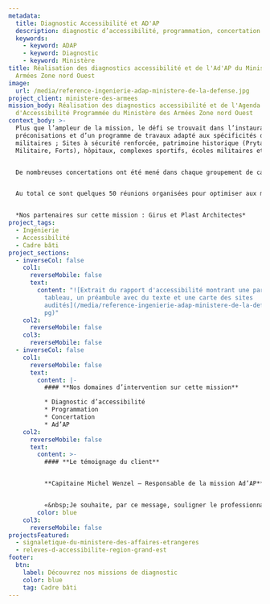 ```yaml
---
metadata:
  title: Diagnostic Accessibilité et AD'AP
  description: diagnostic d’accessibilité, programmation, concertation et Ad’AP
  keywords:
    - keyword: ADAP
    - keyword: Diagnostic
    - keyword: Ministère
title: R﻿éalisation des diagnostics accessibilité et de l'Ad'AP du Ministère des
  Armées Zone nord Ouest
image:
  url: /media/reference-ingenierie-adap-ministere-de-la-defense.jpg
project_client: ministere-des-armees
mission_body: R﻿éalisation des diagnostics accessibilité et de l'Agenda
  d'Accessibilité Programmée du Ministère des Armées Zone nord Ouest
context_body: >-
  Plus que l’ampleur de la mission, le défi se trouvait dans l’instauration de
  préconisations et d’un programme de travaux adapté aux spécificités des sites
  militaires ; Sites à sécurité renforcée, patrimoine historique (Prytanée
  Militaire, Forts), hôpitaux, complexes sportifs, écoles militaires etc.) 


  De nombreuses concertations ont été mené dans chaque groupement de casernes (USID). 


  Au total ce sont quelques 50 réunions organisées pour optimiser aux mieux la préparation des travaux qui s’étaleront sur 9 ans.


  *Nos partenaires sur cette mission : Girus et Plast Architectes*
project_tags:
  - Ingénierie
  - Accessibilité
  - Cadre bâti
project_sections:
  - inverseCol: false
    col1:
      reverseMobile: false
      text:
        content: "![Extrait du rapport d'accessibilité montrant une partie sous forme de
          tableau, un préambule avec du texte et une carte des sites
          audités](/media/reference-ingenierie-adap-ministere-de-la-defense-2.j\
          pg)"
    col2:
      reverseMobile: false
    col3:
      reverseMobile: false
  - inverseCol: false
    col1:
      reverseMobile: false
      text:
        content: |-
          #### **Nos domaines d’intervention sur cette mission**

          * Diagnostic d’accessibilité
          * Programmation
          * Concertation
          * Ad’AP
    col2:
      reverseMobile: false
      text:
        content: >-
          #### **Le témoignage du client**


          **Capitaine Michel Wenzel – Responsable de la mission Ad’AP** 


          «&nbsp;Je souhaite, par ce message, souligner le professionnalisme, l’enthousiasme, la bonhomie dont vous avez fait preuve lors de nos rencontres. Je remercie chacun de vous dans la réponse que vous avez su apporter à l’épineux problème de mise en accessibilité des ERP du ministère de la Défense pour la zone nord-ouest. Ce fut un réel plaisir de travailler en votre compagnie.&nbsp;»
        color: blue
    col3:
      reverseMobile: false
projectsFeatured:
  - signaletique-du-ministere-des-affaires-etrangeres
  - releves-d-accessibilite-region-grand-est
footer:
  btn:
    label: Découvrez nos missions de diagnostic
    color: blue
    tag: Cadre bâti
---
```

